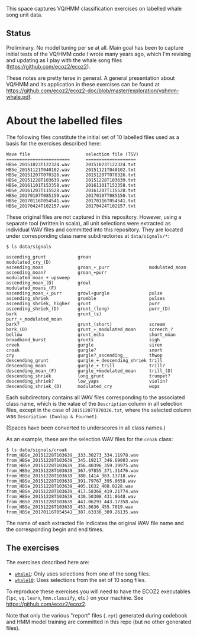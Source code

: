This space captures VQ/HMM classification exercises
on labelled whale song unit data.

## Status

Preliminary. No model tuning per se at all.
Main goal has been to capture initial tests of the VQ/HMM 
code I wrote many years ago, which I'm revising and updating 
as I play with the whale song files (https://github.com/ecoz2/ecoz2). 

These notes are pretty terse in general.
A general presentation about VQ/HMM and its application in these exercises 
can be found at https://github.com/ecoz2/ecoz2-doc/blob/master/exploration/vqhmm-whale.pdf.

# About the labelled files

The following files constitute the initial set of 10 labelled files
used as a basis for the exercises described here:

```
Wave file                     selection file (TSV)
========================      ===================
HBSe_20151023T122324.wav      20151023T122324.txt
HBSe_20151121T040102.wav      20151121T040102.txt
HBSe_20151207T070326.wav      20151207T070326.txt
HBSe_20151228T103639.wav      20151228T103639.txt
HBSe_20161101T153358.wav      20161101T153358.txt
HBSe_20161207T115528.wav      20161207T115528.txt
HBSe_20170107T085150.wav      20170107T085150.txt
HBSe_20170116T054541.wav      20170116T054541.txt
HBSe_20170424T102157.wav      20170424T102157.txt
```

These original files are not captured in this repository.
However, using a separate tool (written in scala), all unit selections 
were extracted as individual WAV files and committed into this repository.
They are located under corresponding class name subdirectories at `data/signals/*`:

```
$ ls data/signals

ascending_grunt            groan                      modulated_cry_(D)
ascending_moan             groan_+_purr               modulated_moan
ascending_moan?            groan_+purr                modulated_moan_+_upsweep
ascending_moan_(D)         growl                      modulated_moans_(F)
ascending_moan_+_purr      growl+gurgle               pulse
ascending_shriek           grumble                    pulses
ascending_shriek,_higher   grunt                      purr
ascending_shriek_(D)       grunt_(long)               purr_(D)
bark                       grunt_(s)                  purr_+_modulated_moan
bark?                      grunt_(short)              scream
bark_(D)                   grunt_+_modulated_moan     screech_?
bellow                     grunt_echo                 short_moan
broadband_burst            grunts                     sigh
creek                      gurgle                     siren
croak                      gurgle?                    snort
cry                        gurgle?_ascending__        thwop
descending_grunt           gurgle_+_descending_shriek trill
descending_moan            gurgle_+_trill             trill?
descending_moan_(F)        gurgle_+modulated_moan     trill_(D)
descending_shriek          long_grunt                 trumpet?
descending_shriek?         low_yaps                   violin?
descending_shriek_(D)      modulated_cry              wops
```

Each subdirectory contains all WAV files corresponding to the associated
class name, which is the value of the `Description` column in all
selection files, except in the case of `20151207T070326.txt`, where the
selected column was `Description (Dunlop & Fournet)`.

(Spaces have been converted to underscores in all class names.)

As an example, these are the selection WAV files for the `croak` class:

```
$ ls data/signals/croak
from_HBSe_20151228T103639__333.30273_334.11978.wav
from_HBSe_20151228T103639__345.19217_346.69003.wav
from_HBSe_20151228T103639__356.40396_359.39975.wav
from_HBSe_20151228T103639__367.97855_371.31476.wav
from_HBSe_20151228T103639__380.1414_383.13718.wav
from_HBSe_20151228T103639__391.79767_395.0658.wav
from_HBSe_20151228T103639__405.1632_408.0228.wav
from_HBSe_20151228T103639__417.58368_419.21774.wav
from_HBSe_20151228T103639__430.50308_431.8648.wav
from_HBSe_20151228T103639__441.06293_443.17358.wav
from_HBSe_20151228T103639__453.8636_455.7019.wav
from_HBSe_20170116T054541__387.63336_389.26135.wav
```

The name of each extracted file indicates the original WAV file name
and the corresponding begin and end times.

## The exercises

The exercises described here are:

- [`whale1`](whale1): Only uses selections from one of the song files.
- [`whale10`](whale10): Uses selections from the set of 10 song files.

To reproduce these exercises you will need to have the ECOZ2 executables 
(`lpc`, `vq.learn`, `hmm.classify`, etc.) on your machine.
See https://github.com/ecoz2/ecoz2.
 
Note that only the various "report" files (`.rpt`) generated during 
codebook and HMM model training are committed in this repo
(but no other generated files).
